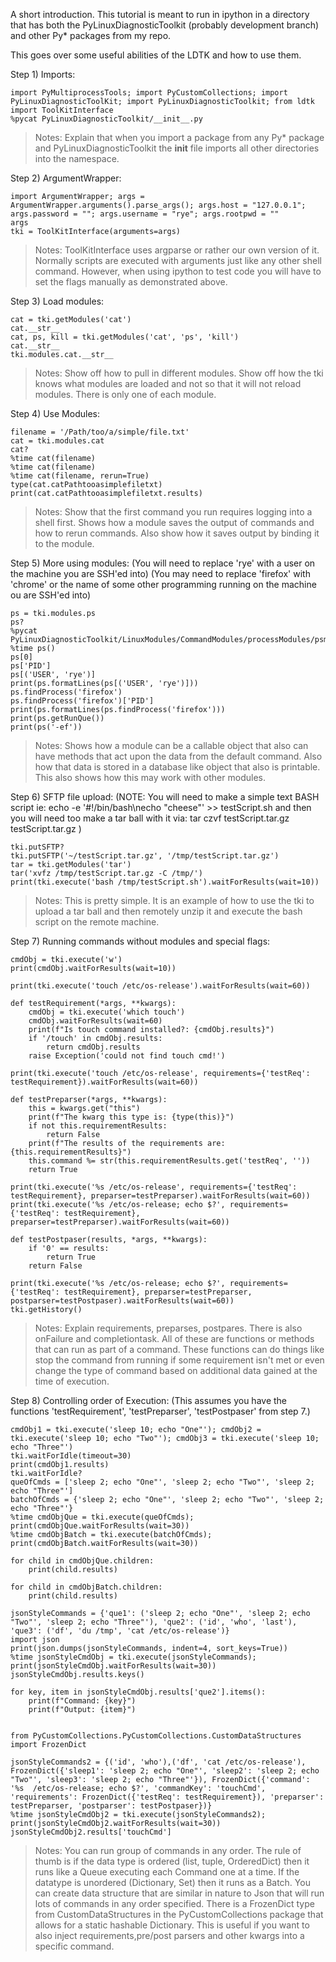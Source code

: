 A short introduction. This tutorial is meant to run in ipython in a directory that has both the 
PyLinuxDiagnosticToolkit (probably development branch) and other Py* packages from my repo. 

This goes over some useful abilities of the LDTK and how to use them.

Step 1) Imports:

    import PyMultiprocessTools; import PyCustomCollections; import PyLinuxDiagnosticToolKit; import PyLinuxDiagnosticToolkit; from ldtk import ToolKitInterface
    %pycat PyLinuxDiagnosticToolkit/__init__.py

> Notes: Explain that when you import a package from any Py* package and PyLinuxDiagnosticToolkit the __init__ file 
imports all other directories into the namespace.

Step 2) ArgumentWrapper:

    import ArgumentWrapper; args = ArgumentWrapper.arguments().parse_args(); args.host = "127.0.0.1"; args.password = ""; args.username = "rye"; args.rootpwd = ""
    args
    tki = ToolKitInterface(arguments=args)

> Notes: ToolKitInterface uses argparse or rather our own version of it. Normally scripts are executed with arguments 
just like any other shell command. However, when using ipython to test code you will have to set the flags manually 
as demonstrated above.

Step 3) Load modules:

    cat = tki.getModules('cat')
    cat.__str__
    cat, ps, kill = tki.getModules('cat', 'ps', 'kill')
    cat.__str__
    tki.modules.cat.__str__

> Notes: Show off how to pull in different modules. Show off how the tki knows what modules are loaded and not so that 
it will not reload modules. There is only one of each module. 

Step 4) Use Modules:

    filename = '/Path/too/a/simple/file.txt'
    cat = tki.modules.cat
    cat?
    %time cat(filename)
    %time cat(filename)
    %time cat(filename, rerun=True)
    type(cat.catPathtooasimplefiletxt)
    print(cat.catPathtooasimplefiletxt.results)

> Notes: Show that the first command you run requires logging into a shell first. Shows how a module saves the output 
of commands and how to rerun commands. Also show how it saves output by binding it to the module. 

Step 5) More using modules:
(You will need to replace 'rye' with a user on the machine you are SSH'ed into)
(You may need to replace 'firefox' with 'chrome' or the name of some other programming running on the machine ou are SSH'ed into)

    ps = tki.modules.ps
    ps?
    %pycat PyLinuxDiagnosticToolkit/LinuxModules/CommandModules/processModules/psmodule.py
    %time ps()
    ps[0]
    ps['PID']
    ps[('USER', 'rye')]
    print(ps.formatLines(ps[('USER', 'rye')]))
    ps.findProcess('firefox')
    ps.findProcess('firefox')['PID']
    print(ps.formatLines(ps.findProcess('firefox')))
    print(ps.getRunQue())
    print(ps('-ef'))

> Notes: Shows how a module can be a callable object that also can have methods that act upon the data from the default 
command. Also how that data is stored in a database like object that also is printable. This also shows how this may 
work with other modules. 

Step 6) SFTP file upload:
(NOTE: You will need to make a simple text BASH script ie: echo -e '#!/bin/bash\necho "cheese"' >> testScript.sh and then you will need too
make a tar ball with it via: tar czvf testScript.tar.gz testScript.tar.gz )

    tki.putSFTP?
    tki.putSFTP('~/testScript.tar.gz', '/tmp/testScript.tar.gz')
    tar = tki.getModules('tar')
    tar('xvfz /tmp/testScript.tar.gz -C /tmp/')
    print(tki.execute('bash /tmp/testScript.sh').waitForResults(wait=10))

> Notes: This is pretty simple. It is an example of how to use the tki to upload a tar ball and then remotely unzip it 
and execute the bash script on the remote machine.

Step 7) Running commands without modules and special flags:

    cmdObj = tki.execute('w')
    print(cmdObj.waitForResults(wait=10))
    
    print(tki.execute('touch /etc/os-release').waitForResults(wait=60))
    
    def testRequirement(*args, **kwargs):
        cmdObj = tki.execute('which touch')
        cmdObj.waitForResults(wait=60)
        print(f"Is touch command installed?: {cmdObj.results}")
        if '/touch' in cmdObj.results:
            return cmdObj.results
        raise Exception('could not find touch cmd!')
        
    print(tki.execute('touch /etc/os-release', requirements={'testReq': testRequirement}).waitForResults(wait=60))

    def testPreparser(*args, **kwargs):
        this = kwargs.get("this")
        print(f"The kwarg this type is: {type(this)}")
        if not this.requirementResults:
            return False
        print(f"The results of the requirements are: {this.requirementResults}")
        this.command %= str(this.requirementResults.get('testReq', ''))
        return True
        
    print(tki.execute('%s /etc/os-release', requirements={'testReq': testRequirement}, preparser=testPreparser).waitForResults(wait=60))
    print(tki.execute('%s /etc/os-release; echo $?', requirements={'testReq': testRequirement}, preparser=testPreparser).waitForResults(wait=60))

    def testPostpaser(results, *args, **kwargs):
        if '0' == results:
            return True
        return False
        
    print(tki.execute('%s /etc/os-release; echo $?', requirements={'testReq': testRequirement}, preparser=testPreparser, postparser=testPostpaser).waitForResults(wait=60))
    tki.getHistory()


> Notes: Explain requirements, preparses, postpares. There is also onFailure and completiontask. All of these are functions
or methods that can run as part of a command. These functions can do things like stop the command from running if some 
requirement isn't met or even change the type of command based on additional data gained at the time of execution.


Step 8) Controlling order of Execution: 
(This assumes you have the functions 'testRequirement', 'testPreparser', 'testPostpaser' from step 7.)

    cmdObj1 = tki.execute('sleep 10; echo "One"'); cmdObj2 = tki.execute('sleep 10; echo "Two"'); cmdObj3 = tki.execute('sleep 10; echo "Three"')
    tki.waitForIdle(timeout=30)
    print(cmdObj1.results)
    tki.waitForIdle?
    queOfCmds = ['sleep 2; echo "One"', 'sleep 2; echo "Two"', 'sleep 2; echo "Three"']
    batchOfCmds = {'sleep 2; echo "One"', 'sleep 2; echo "Two"', 'sleep 2; echo "Three"'}
    %time cmdObjQue = tki.execute(queOfCmds); print(cmdObjQue.waitForResults(wait=30))
    %time cmdObjBatch = tki.execute(batchOfCmds); print(cmdObjBatch.waitForResults(wait=30))

    for child in cmdObjQue.children:
        print(child.results)

    for child in cmdObjBatch.children:
        print(child.results)
        
    jsonStyleCommands = {'que1': ('sleep 2; echo "One"', 'sleep 2; echo "Two"', 'sleep 2; echo "Three"'), 'que2': ('id', 'who', 'last'), 'que3': ('df', 'du /tmp', 'cat /etc/os-release')}
    import json
    print(json.dumps(jsonStyleCommands, indent=4, sort_keys=True))
    %time jsonStyleCmdObj = tki.execute(jsonStyleCommands); print(jsonStyleCmdObj.waitForResults(wait=30))
    jsonStyleCmdObj.results.keys()
 
    for key, item in jsonStyleCmdObj.results['que2'].items():
        print(f"Command: {key}")
        print(f"Output: {item}")

    
    from PyCustomCollections.PyCustomCollections.CustomDataStructures import FrozenDict
    
    jsonStyleCommands2 = {('id', 'who'),('df', 'cat /etc/os-release'), FrozenDict({'sleep1': 'sleep 2; echo "One"', 'sleep2': 'sleep 2; echo "Two"', 'sleep3': 'sleep 2; echo "Three"'}), FrozenDict({'command': '%s  /etc/os-release; echo $?', 'commandKey': 'touchCmd', 'requirements': FrozenDict({'testReq': testRequirement}), 'preparser': testPreparser, 'postparser': testPostpaser})}
    %time jsonStyleCmdObj2 = tki.execute(jsonStyleCommands2); print(jsonStyleCmdObj2.waitForResults(wait=30))
    jsonStyleCmdObj2.results['touchCmd']
    
> Notes: You can run group of commands in any order. The rule of thumb is if the data type is ordered (list, tuple, 
OrderedDict) then it runs like a Queue executing each Command one at a time. If the datatype is unordered (Dictionary, 
Set) then it runs as a Batch. You can create data structure that are similar in nature to Json that will run lots of 
commands in any order specified. There is a FrozenDict type from CustomDataStructures in the PyCustomCollections package
that allows for a static hashable Dictionary. This is useful if you want to also inject requirements,pre/post parsers 
and other kwargs into a specific command. 
